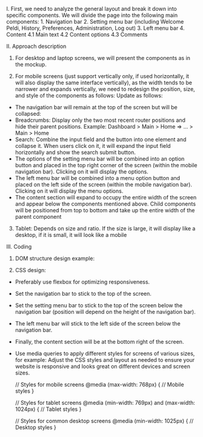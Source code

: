 I. First, we need to analyze the general layout and break it down into specific components.
    We will divide the page into the following main components:
    1. Navigation bar
    2. Setting menu bar (including Welcome Peldi, History, Preferences, Administration, Log out)
    3. Left menu bar
    4. Content
        4.1 Main text
        4.2 Content options
        4.3 Comments

II. Approach description
1. For desktop and laptop screens, we will present the components as in the mockup.

2. For mobile screens (just support vertically only, if used horizontally, it will also display the same interface vertically), as the width tends to be narrower and expands vertically, we need to redesign the position, size, and style of the components as follows:
Update as follows:

- The navigation bar will remain at the top of the screen but will be collapsed:
- Breadcrumbs: Display only the two most recent router positions and hide their parent positions.
    Example: Dashboard > Main > Home => ... > Main > Home
- Search: Combine the input field and the button into one element and collapse it. When users click on it, it will expand the input field horizontally and show the search submit button.
- The options of the setting menu bar will be combined into an option button and placed in the top right corner of the screen (within the mobile navigation bar). Clicking on it will display the options.
- The left menu bar will be combined into a menu option button and placed on the left side of the screen (within the mobile navigation bar). Clicking on it will display the menu options.
- The content section will expand to occupy the entire width of the screen and appear below the components mentioned above. Child components will be positioned from top to bottom and take up the entire width of the parent component

3. Tablet: Depends on size and ratio. If the size is large, it will display like a desktop, if it is small, it will look like a mobile

III. Coding
1. DOM structure design example:
<html>
    <body>
        <div class="navigation-bar"></div>
        <div class="setting-menu-bar"></div>
        <div class="left-menu-bar"></div>
        <div class="content">
            <div class="main-text"></div>
            <div class="content-option"></div>
            <div class="comments"></div>
        </div>
    </body>
</html>

2. CSS design:
- Preferably use flexbox for optimizing responsiveness.
- Set the navigation bar to stick to the top of the screen.
- Set the setting menu bar to stick to the top of the screen below the navigation bar (position will depend on the height of the navigation bar).
- The left menu bar will stick to the left side of the screen below the navigation bar.
- Finally, the content section will be at the bottom right of the screen.
- Use media queries to apply different styles for screens of various sizes, for example:
Adjust the CSS styles and layout as needed to ensure your website is responsive and looks great on different devices and screen sizes.

    // Styles for mobile screens
    @media (max-width: 768px) {
        // Mobile styles
    }

    // Styles for tablet screens
    @media (min-width: 769px) and (max-width: 1024px) {
        // Tablet styles
    }

    // Styles for common desktop screens
    @media (min-width: 1025px) {
        // Desktop styles
    }
